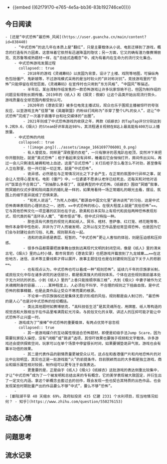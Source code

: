 - {{embed ((62f79170-e765-4e5a-bb36-83b192746ce0))}}
## 今日阅读
	- [还是“中式恐怖”最恐怖_风闻](https://user.guancha.cn/main/content?id=838440)
		- “中式恐怖”的这几年在本质上是“翻红”，只是主要载体从小说、电影迁移到了游戏，概念的打造有外力因素，这意味着它依然有迅速降温的隐忧；另一方面，它又的确有潜力像赛博朋克、克苏鲁等成熟题材一样，在“总结式造概念”中，成为有着内在生命力的流行文化集合。
		- 中式恐怖游戏发展过程
		  collapsed:: true
			- 2018年的游戏《灵魂筹码》以民国为背景，设计了土楼、戏院等地图，可操纵角色包括僵尸、鬼新娘等，不过游戏模式采用的是当时较火的“非对称对抗”。竞技游戏里的“恐怖”只能停留在视觉层面，《灵魂筹码》在宣传时也只用到“东方风格”、“中国风”等描述。
			- 半年后，某台湾制作组发售的一款恐怖游戏让许多玩家惊艳不已，但因为制作组的问题没有得到长期传播。2019年的《纸人》和《探灵：夜嫁》让这个品类开始出现流行势头，游戏质量在全球范围内都受到认可。
			- 2020年的《港诡实录》被多位电竞主播试玩，观众也乐于围观主播被惊吓的夸张反应，以至游戏主角“佳慧”被《英雄联盟》的粉丝们戏称为“杀穿了整个LPL的女人”，这让“中式恐怖”完成了一次基于直播平台和社交媒体的“出圈”。
			- 2021年则成了中式恐怖游戏的收获之年，两款《纸嫁衣》的TapTap评分分别达到9.2和9.6，《烟火》的Steam好评率高达98％，其流程通关视频在B站上最高能有400万以上播放量。
		- 中式恐怖的内核
		  collapsed:: true
			- ![image.png](../assets/image_1661697706001_0.png)
			- 有人曾提及，同样是“深夜里的衣柜”，一只有獠牙的恶鬼趴在柜顶，突然冲下来把你开膛剖肚，就是“美式恐怖”；柜子看起来没有异样，睡着后它会悄悄打开，房间传出尖叫，再过一会儿只剩凌乱被褥和地上血迹，这是“日式恐怖”；关灯后柜子怎么看怎么不对劲，甚至像有人立在那里，但一开灯就一切正常，就是“中式恐怖”。
			- 诡异感，必然是在与正常情况对比之下才会产生，在正常的氛围中行异样之事，就会让人觉得心里发毛。电影《僵尸》中，一位婆婆不愿承认老伴已经死去，还每天和对他对话问“饭菜合不合胃口”、“别抽那么多烟了”，就是典型的中式恐怖。《纸嫁衣》围绕“冥婚”叙事，而冥婚的仪式步骤和阳间喜庆的婚礼是一样的，如果用看待一场正常婚礼的眼光去看，摆设、氛围上的细节差异就成了恐惧来源。
			- “和死人说话”、“为死人办婚礼”都源自中国文化里“避讳谈死”的习俗，这是中式恐怖青睐表现的心理状态之一，进而，==中式恐怖的核心，在很大程度上就是“民俗恐怖”==。它与其他恐怖文化一项显著的区别也在于此，欧美和日本实际上有现代和民俗两种恐怖表现形式，现代类的有“连环杀人魔”、“都市怪谈”等，但中式只特指一种。
			- 那些具有代表性的视觉元素如纸人、冥币、棺材、菩萨像、红灯笼、绣花鞋等等，物件本身带中性色彩，并非为了吓人而被发明，之所以在文艺作品里经常显得恐怖，也是因为它们会与封建社会的习俗、礼教、规则联系在一起。
			- 违和的诡异感是表层、短暂的，“中式恐怖”更让人害怕的体验，则是压迫感和压抑感。
			- 很多作品都需要把故事舞台放到远离现代文明的封闭空间，像是《纸人》里的清末古宅，《烟火》里的山村小镇，都市背景的《港诡实录》也把游戏开篇放到了九龙城寨……==在这些地方，迷信、巫术等主要线索才得以展开，故事主题往往也是在封建规则压迫下关于人的悲剧==。
			- 也有观点认为，中式恐怖也可以看成一种“规则恐怖”。延续几千年的宗族家长制，或民俗文化中存在诸多讲究的迷信部分，都是极其强大的规则体系，个体在这些规则面前基本处于无力对抗的状态。小到《纸人》里的“上香只能按顺序插三根”，大到《烟火》中妻子被作为丈夫魂魄附身的容器......某种程度上，人必须在不科学、不合理的规则之下扭曲自我，是中式恐怖的叙事精髓，也是此类作品让受众不寒而栗的根源。
			- 不论单一的宗族强权还是集体无意识形成的风俗，规则都是由人制订的，“最恐怖的是人心”也是对中式恐怖的恰切概括。
			- 类比其他题材如赛博朋克，“高科技低生活”是其灵魂所在，用牌匾、纸人等构造的视觉违和大致相当于在作品里堆满霓虹光污染。与民俗文化的关联、讲述人的压抑可能才能让中式恐怖不止兴盛一时。
		- 游戏成为了“接棒”中式恐怖的重要载体，有两点优势不容忽视
		  collapsed:: true
			- 其一是游戏媒介的互动属性很适合恐怖题材，即便是初级手法Jump Scare，因为需要玩家投入操控，没有“闭眼”或“跳读”选项，其惊吓效果也要强于视频和文字载体。许多游戏还会提供探索空间，玩家可以在单个场景中停留很长时间，如果要铺垫诡异气氛，游戏也会有事半功倍的效果。
			- 其二是代表作品的剧情质量更被受众认可。这点在和香港僵尸片和内地恐怖片的对比中比较明显，其实也正是一批游戏能“火”的前提条件。目前脱颖而出的大多都是独立游戏，商业和娱乐属性相对较弱，制作组可以更专注于自我表达。
			- 更重要的是，正是由于《纸人》《烟火》《纸嫁衣》这批游戏的表达侧重比较集中，才让“中式恐怖”成为了一个被发明和总结出来的专有概念，它的美学表现被大致固定，并衍生出了一定文化内涵。拿这个新概念去套过去的创作，既会发现一些也契合其特质的出色作品，也会发现某些时期批量产出的作品要么不够“中式”，要么不够“恐怖”。
		-
	- [鄱阳湖干旱 40 天缩水 69%，政府拟投资 435 亿建 2331 个水利项目，现当地情况如何？ - 知乎](https://www.zhihu.com/question/550276153)
## 动态心情
## 问题思考
## 流水记录